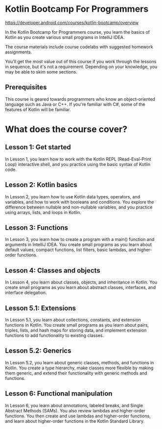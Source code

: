 # Kotlin Bootcamp For Programmers
https://developer.android.com/courses/kotlin-bootcamp/overview

In the Kotlin Bootcamp for Programmers course, you learn the basics of Kotlin as you create various small programs in IntelliJ IDEA.

The course materials include course codelabs with suggested homework assignments.

You'll get the most value out of this course if you work through the lessons in sequence, but it's not a requirement. Depending on your knowledge, you may be able to skim some sections.

## Prerequisites

This course is geared towards programmers who know an object-oriented language such as Java or C++. If you're familiar with C#, some of the features of Kotlin will be familiar.

# What does the course cover?

## Lesson 1: Get started
In Lesson 1, you learn how to work with the Kotlin REPL (Read-Eval-Print Loop) interactive shell, and you practice using the basic syntax of Kotlin code.
 
## Lesson 2: Kotlin basics
In Lesson 2, you learn how to use Kotlin data types, operators, and variables, and how to work with booleans and conditions. You explore the difference between nullable and non-nullable variables, and you practice using arrays, lists, and loops in Kotlin.
 
## Lesson 3: Functions
In Lesson 3, you learn how to create a program with a main() function and arguments in IntelliJ IDEA. You create small programs as you learn about default values, compact functions, list filters, basic lambdas, and higher-order functions.
 
## Lesson 4: Classes and objects
In Lesson 4, you learn about classes, objects, and inheritance in Kotlin. You create small programs as you learn about abstract classes, interfaces, and interface delegation.
 
## Lesson 5.1: Extensions
In Lesson 5.1, you learn about collections, constants, and extension functions in Kotlin. You create small programs as you learn about pairs, triples, lists, and hash maps for storing data, and implement extension functions to add functionality to existing classes.
 
## Lesson 5.2: Generics
In Lesson 5.2, you learn about generic classes, methods, and functions in Kotlin. You create a type hierarchy, make classes more flexible by making them generic, and extend their functionality with generic methods and functions.
 
## Lesson 6: Functional manipulation
In Lesson 6, you learn about annotations, labeled breaks, and Single Abstract Methods (SAMs). You also review lambdas and higher-order functions. You then create and use lambdas and higher-order functions, and learn about higher-order functions in the Kotlin Standard Library.
